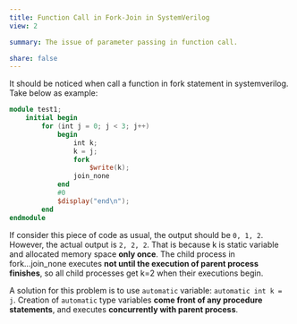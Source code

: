 ```yaml
---
title: Function Call in Fork-Join in SystemVerilog
view: 2

summary: The issue of parameter passing in function call.

share: false
---
```

It should be noticed when call a function in fork statement in systemverilog. Take below as example:
```verilog
module test1;
    initial begin
        for (int j = 0; j < 3; j++)
            begin
                int k;
                k = j;
                fork
                    $write(k);
                join_none
            end
            #0
            $display("end\n");
        end
endmodule
```
If consider this piece of code as usual, the output should be `0, 1, 2`. However, the actual output is `2, 2, 2`. That is because k is static variable and allocated memory space **only once**. The child process in fork...join_none executes **not until the execution of parent process finishes**, so all child processes get k=2 when their executions begin.

A solution for this problem is to use `automatic` variable: `automatic int k = j`. Creation of `automatic` type variables **come front of any procedure statements**, and executes **concurrently with parent process**.